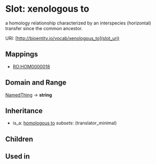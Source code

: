 # Slot: xenologous to


a homology relationship characterized by an interspecies (horizontal) transfer since the common ancestor.

URI: [http://bioentity.io/vocab/xenologous_to](slot_uri)
## Mappings

 * [RO:HOM0000018](http://purl.obolibrary.org/obo/RO_HOM0000018)
## Domain and Range

[NamedThing](NamedThing.md) -> **string**
## Inheritance

 *  is_a: [homologous to](homologous_to.md) *subsets*: (translator_minimal)
## Children

## Used in

